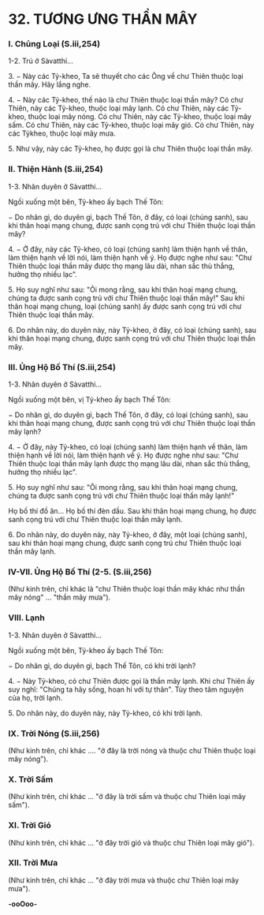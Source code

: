# 32. TƯƠNG ƯNG THẦN MÂY

<!--pg-->
### I. Chủng Loại (S.iii,254)
1-2. Trú ở Sàvatthi...

3\. − Này các Tỷ-kheo, Ta sẽ thuyết cho các Ông về chư Thiên thuộc loại thần mây. Hãy lắng nghe.

4\. − Này các Tỷ-kheo, thế nào là chư Thiên thuộc loại thần mây? Có chư Thiên, này các Tỷ-kheo, thuộc
loại mây lạnh. Có chư Thiên, này các Tỷ-kheo, thuộc loại mây nóng. Có chư Thiên, này các Tỷ-kheo,
thuộc loại mây sấm. Có chư Thiên, này các Tỷ-kheo, thuộc loại mây gió. Có chư Thiên, này các Tỷkheo, thuộc loại mây mưa.

5\. Như vậy, này các Tỷ-kheo, họ được gọi là chư Thiên thuộc loại thần mây.

<!--pg-->
### II. Thiện Hành (S.iii,254)

1-3. Nhân duyên ở Sàvatthi...

Ngồi xuống một bên, Tỷ-kheo ấy bạch Thế Tôn:

− Do nhân gì, do duyên gì, bạch Thế Tôn, ở đây, có loại (chúng sanh), sau khi thân hoại mạng chung,
được sanh cọng trú với chư Thiên thuộc loại thần mây?

4\. − Ở đây, này các Tỷ-kheo, có loại (chúng sanh) làm thiện hạnh về thân, làm thiện hạnh về lời nói,
làm thiện hạnh về ý. Họ được nghe như sau: "Chư Thiên thuộc loại thần mây được thọ mạng lâu dài,
nhan sắc thù thắng, hưởng thọ nhiều lạc".

5\. Họ suy nghĩ như sau: "Ôi mong rằng, sau khi thân hoại mạng chung, chúng ta được sanh cọng trú với
chư Thiên thuộc loại thần mây!" Sau khi thân hoại mạng chung, loại (chúng sanh) ấy được sanh cọng trú
với chư Thiên thuộc loại thần mây.

6\. Do nhân này, do duyên này, này Tỷ-kheo, ở đây, có loại (chúng sanh), sau khi thân hoại mạng chung,
được sanh cọng trú với chư Thiên thuộc loại thần mây.

<!--pg-->
### III. Ủng Hộ Bố Thí (S.iii,254)

1-3. Nhân duyên ở Sàvatthi...

Ngồi xuống một bên, vị Tỷ-kheo ấy bạch Thế Tôn:

− Do nhân gì, do duyên gì, bạch Thế Tôn, ở đây, có loại (chúng sanh), sau khi thân hoại mạng chung,
được sanh cọng trú với chư Thiên thuộc loại thần mây lạnh?

4\. − Ở đây, này Tỷ-kheo, có loại (chúng sanh) làm thiện hạnh về thân, làm thiện hạnh về lời nói, làm
thiện hạnh về ý. Họ được nghe như sau: "Chư Thiên thuộc loại thần mây lạnh được thọ mạng lâu dài,
nhan sắc thù thắng, hưởng thọ nhiều lạc".

5\. Họ suy nghĩ như sau: "Ôi mong rằng, sau khi thân hoại mạng chung, chúng ta được sanh cọng trú với
chư Thiên thuộc loại thần mây lạnh!"

Họ bố thí đồ ăn... Họ bố thí đèn dầu. Sau khi thân hoại mạng chung, họ được sanh cọng trú với chư
Thiên thuộc loại thần mây lạnh.

6\. Do nhân này, do duyên này, này Tỷ-kheo, ở đây, một loại (chúng sanh), sau khi thân hoại mạng
chung, được sanh cọng trú chư Thiên thuộc loại thần mây lạnh.

<!--pg-->
### IV-VII. Ủng Hộ Bố Thí (2-5. (S.iii,256)

(Như kinh trên, chỉ khác là "chư Thiên thuộc loại thần mây khác như thần mây nóng" ... "thần mây
mưa").

<!--pg-->
### VIII. Lạnh

1-3. Nhân duyên ở Sàvatthi...

Ngồi xuống một bên, Tỷ-kheo ấy bạch Thế Tôn:

− Do nhân gì, do duyên gì, bạch Thế Tôn, có khi trời lạnh?

4\. − Này Tỷ-kheo, có chư Thiên được gọi là thần mây lạnh. Khi chư Thiên ấy suy nghĩ: "Chúng ta hãy
sống, hoan hỉ với tự thân". Tùy theo tâm nguyện của họ, trời lạnh.

5\. Do nhân này, do duyên này, này Tỷ-kheo, có khi trời lạnh.

<!--pg-->
### IX. Trời Nóng (S.iii,256)

(Như kinh trên, chỉ khác .... "ở đây là trời nóng và thuộc chư Thiên thuộc loại mây nóng").

<!--pg-->
### X. Trời Sấm

(Như kinh trên, chỉ khác ... "ở đây là trời sấm và thuộc chư Thiên loại mây sấm").

<!--pg-->
### XI. Trời Gió

(Như kinh trên, chỉ khác ... "ở đây trời gió và thuộc chư Thiên loại mây gió").

<!--pg-->
### XII. Trời Mưa

(Như kinh trên, chỉ khác ... "ở đây trời mưa và thuộc chư Thiên loại mây mưa").

**-ooOoo-**


